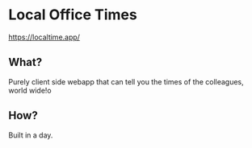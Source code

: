 # Local Office Times

https://localtime.app/

## What?

Purely client side webapp that can tell you the times of the colleagues, world wide!o

## How?

Built in a day.
